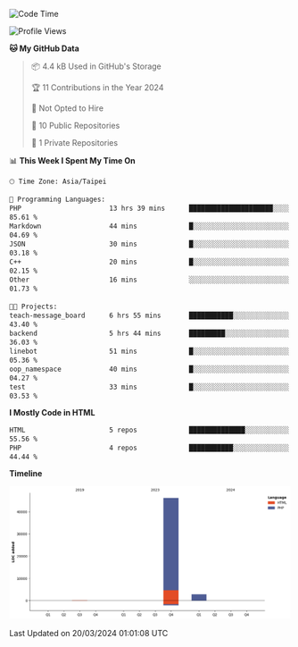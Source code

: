 <!--START_SECTION:waka-->
![Code Time](http://img.shields.io/badge/Code%20Time-212%20hrs%2039%20mins-blue)

![Profile Views](http://img.shields.io/badge/Profile%20Views-1-blue)

**🐱 My GitHub Data** 

> 📦 4.4 kB Used in GitHub's Storage 
 > 
> 🏆 11 Contributions in the Year 2024
 > 
> 🚫 Not Opted to Hire
 > 
> 📜 10 Public Repositories 
 > 
> 🔑 1 Private Repositories 
 > 
📊 **This Week I Spent My Time On** 

```text
🕑︎ Time Zone: Asia/Taipei

💬 Programming Languages: 
PHP                      13 hrs 39 mins      █████████████████████░░░░   85.61 % 
Markdown                 44 mins             █░░░░░░░░░░░░░░░░░░░░░░░░   04.69 % 
JSON                     30 mins             █░░░░░░░░░░░░░░░░░░░░░░░░   03.18 % 
C++                      20 mins             █░░░░░░░░░░░░░░░░░░░░░░░░   02.15 % 
Other                    16 mins             ░░░░░░░░░░░░░░░░░░░░░░░░░   01.73 % 

🐱‍💻 Projects: 
teach-message_board      6 hrs 55 mins       ███████████░░░░░░░░░░░░░░   43.40 % 
backend                  5 hrs 44 mins       █████████░░░░░░░░░░░░░░░░   36.03 % 
linebot                  51 mins             █░░░░░░░░░░░░░░░░░░░░░░░░   05.36 % 
oop_namespace            40 mins             █░░░░░░░░░░░░░░░░░░░░░░░░   04.27 % 
test                     33 mins             █░░░░░░░░░░░░░░░░░░░░░░░░   03.53 % 
```

**I Mostly Code in HTML** 

```text
HTML                     5 repos             ██████████████░░░░░░░░░░░   55.56 % 
PHP                      4 repos             ███████████░░░░░░░░░░░░░░   44.44 % 
```



**Timeline**

![Lines of Code chart](https://raw.githubusercontent.com/benson828/benson828/main/assets/bar_graph.png)


 Last Updated on 20/03/2024 01:01:08 UTC
<!--END_SECTION:waka-->
